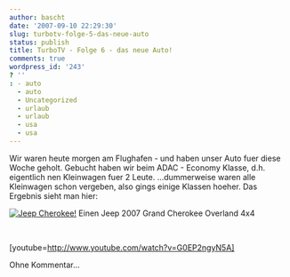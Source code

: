 ```yaml
---
author: bascht
date: '2007-09-10 22:29:30'
slug: turbotv-folge-5-das-neue-auto
status: publish
title: TurboTV - Folge 6 - das neue Auto!
comments: true
wordpress_id: '243'
? ''
: - auto
  - auto
  - Uncategorized
  - urlaub
  - urlaub
  - usa
  - usa
---
```


Wir waren heute morgen am Flughafen - und haben unser Auto fuer
diese Woche geholt. Gebucht haben wir beim ADAC - Economy Klasse,
d.h. eigentlich nen Kleinwagen fuer 2 Leute. ...dummerweise waren
alle Kleinwagen schon vergeben, also gings einige Klassen hoeher.
Das Ergebnis sieht man hier:


[![Jeep Cherokee!](http://www.bascht.com/uploads/2007/09/img_1582.jpg)](http://www.bascht.com/uploads/2007/09/img_1582.jpg "Jeep Cherokee!")
Einen Jeep 2007 Grand Cherokee Overland 4x4

 

[youtube=http://www.youtube.com/watch?v=G0EP2ngyN5A]

Ohne Kommentar...


